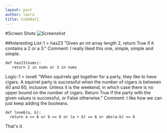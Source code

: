 ```yaml
---
layout: post
author: laura
title: CodeBat1
---
```


#Screen Shots
![Screenshot](http://i889.photobucket.com/albums/ac92/Lasher09/codBat1_zps7e90ed5d.png "codBat.png")

##Interesting
List-1 > has23
"Given an int array length 2, return True if it contains a 2 or a 3."
Comment: I really liked this one, simple, simple and simple.

```
def has23(nums):
   return 2 in nums or 3 in nums
```

Logic-1 > love6
"When squirrels get together for a party, they like to have cigars. A squirrel party is successful when the number of cigars is between 40 and 60, inclusive. Unless it is the weekend, in which case there is no upper bound on the number of cigars. Return True if the party with the given values is successful, or False otherwise."
Comment: I like how we can just keep adding the booleans.

```
def love6(a, b):
  return a == 6 or b == 6 or (a + b) == 6 or abs(a-b) == 6
```

That's it.
